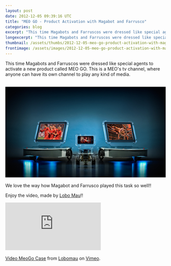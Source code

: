 ```yaml
---
layout: post
date: 2012-12-05 09:39:16 UTC
title: "MEO GO - Product Activation with Magabot and Farrusco"
categories: blog
excerpt: "This time Magabots and Farruscos were dressed like special agents to activate a new product called MEO GO. This is a MEO\'s tv channel, where anyone can have its own channel to play any kind of media."
longexcerpt: "This time Magabots and Farruscos were dressed like special agents to activate a new product called MEO GO. This is a MEO\'s tv channel, where anyone can have its own channel to play any kind of media.&nbsp;"
thumbnail: /assets/thumbs/2012-12-05-meo-go-product-activation-with-magabot-and-farrusco-1.jpg
frontimage: /assets/images/2012-12-05-meo-go-product-activation-with-magabot-and-farrusco-1.jpg
---
```


This time Magabots and Farruscos were dressed like special agents to activate a new product called MEO GO. This is a MEO's tv channel, where anyone can have its own channel to play any kind of media.

&nbsp;![](/assets/images/2012-12-05-meo-go-product-activation-with-magabot-and-farrusco-1.jpg)

We love the way how Magabot and Farrusco played this task so well!!

Enjoy the video, made by <a href="http://lobomau.pt/67537/547392/work/meogo">Lobo Mau</a>!!

<div class="video-container"><iframe src="http://player.vimeo.com/video/42973045?badge=0" frameborder="0" allowfullscreen></iframe></div> <p><a href="http://vimeo.com/42973045">Video MeoGo Case</a> from <a href="http://vimeo.com/lobomau">Lobomau</a> on <a href="http://vimeo.com">Vimeo</a>.</p>
